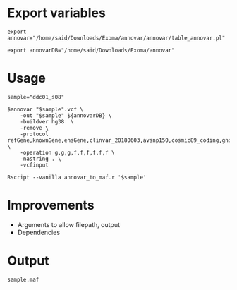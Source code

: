 # Export variables

`export annovar="/home/said/Downloads/Exoma/annovar/annovar/table_annovar.pl"`


`export annovarDB="/home/said/Downloads/Exoma/annovar"`

# Usage 

`sample="ddc01_s08"`

```shell
$annovar "$sample".vcf \
	-out "$sample" ${annovarDB} \
	-buildver hg38  \
	-remove \
	-protocol refGene,knownGene,ensGene,clinvar_20180603,avsnp150,cosmic89_coding,gnomad_exome,dbnsfp35c,exac03 \
	-operation g,g,g,f,f,f,f,f,f \
	-nastring . \
	-vcfinput
```

`Rscript --vanilla annovar_to_maf.r '$sample'`

# Improvements

- Arguments to allow filepath, output
- Dependencies

# Output

`sample.maf`
